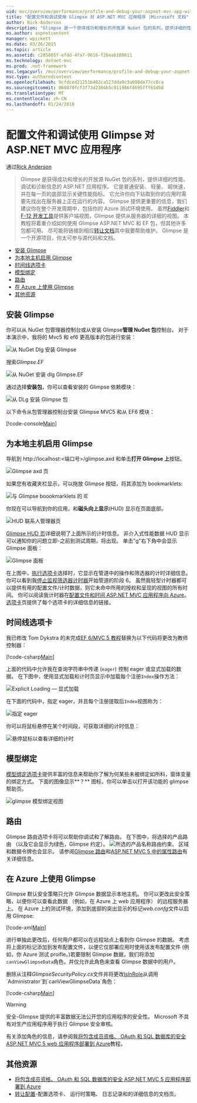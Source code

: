 ```yaml
---
uid: mvc/overview/performance/profile-and-debug-your-aspnet-mvc-app-with-glimpse
title: "配置文件和调试使用 Glimpse 对 ASP.NET MVC 应用程序 |Microsoft 文档"
author: Rick-Anderson
description: "Glimpse 是一个获得成功和增长的开放源 NuGet 包的系列，提供详细的性能、 调试和诊断信息的 ASP.NET..."
ms.author: aspnetcontent
manager: wpickett
ms.date: 03/26/2015
ms.topic: article
ms.assetid: c205805f-efdd-4fa7-9616-f26eab180611
ms.technology: dotnet-mvc
ms.prod: .net-framework
msc.legacyurl: /mvc/overview/performance/profile-and-debug-your-aspnet-mvc-app-with-glimpse
msc.type: authoredcontent
ms.openlocfilehash: 9cfdced21251b482ca527dda9c3a698de77cc8ca
ms.sourcegitcommit: 060879fcf3f73d2366b5c811986f8695fff65db8
ms.translationtype: MT
ms.contentlocale: zh-CN
ms.lasthandoff: 01/24/2018
---
```

<a name="profile-and-debug-your-aspnet-mvc-app-with-glimpse"></a>配置文件和调试使用 Glimpse 对 ASP.NET MVC 应用程序
====================
通过[Rick Anderson](https://github.com/Rick-Anderson)

> Glimpse 是获得成功和增长的开放源 NuGet 包的系列，提供详细的性能、 调试和诊断信息的 ASP.NET 应用程序。 它是普通安装、 轻量、 超快速，并在每一页的底部显示关键性能指标。 它允许你向下钻取到你的应用时需要先找出在服务器上正在运行的内容。 Glimpse 提供更重要的信息，我们建议你在整个开发周期中，包括你的 Azure 测试环境使用。 虽然[Fiddler](http://www.telerik.com/fiddler)和[F-12 开发工具](https://msdn.microsoft.com/library/ie/gg589512(v=vs.85).aspx)提供客户端视图，Glimpse 提供从服务器的详细的视图。 本教程将着重介绍如何使用 Glimpse ASP.NET MVC 和 EF 包，但其他许多包都可用。 尽可能将链接到相应[转让文档](http://getglimpse.com/Docs/)其中我要帮助维护。 Glimpse 是一个开源项目，你太可参与源代码和文档。


- [安装 Glimpse](#ig)
- [为本地主机启用 Glimpse](#eg)
- [时间线选项卡](#Time)
- [模型绑定](#mb)
- [路由](#route)
- [在 Azure 上使用 Glimpse](#da)
- [其他资源](#addRes)

<a id="ig"></a>
## <a name="installing-glimpse"></a>安装 Glimpse

你可以从 NuGet 包管理器控制台或从安装 Glimpse**管理 NuGet 包**控制台。 对于本演示中，我将的 Mvc5 和 ef6 更高版本的包进行安装：

![从 NuGet Dlg 安装 Glimpse](profile-and-debug-your-aspnet-mvc-app-with-glimpse/_static/image1.png)

搜索*Glimpse.EF*

![从 NuGet 安装 dlg Glimpse.EF](profile-and-debug-your-aspnet-mvc-app-with-glimpse/_static/image2.png)

通过选择**安装包**，你可以查看安装的 Glimpse 依赖模块：

![从 DLg 安装 Glimpse 包](profile-and-debug-your-aspnet-mvc-app-with-glimpse/_static/image3.png)

以下命令从包管理器控制台安装 Glimpse MVC5 和从 EF6 模块：

[!code-console[Main](profile-and-debug-your-aspnet-mvc-app-with-glimpse/samples/sample1.cmd)]

<a id="eg"></a>
## <a name="enable-glimpse-for-localhost"></a>为本地主机启用 Glimpse

导航到 http://localhost:&lt;端口号&gt;/glimpse.axd 和单击**打开 Glimpse 上**按钮。

![Glimpse axd 页](profile-and-debug-your-aspnet-mvc-app-with-glimpse/_static/image4.png)

如果您有收藏夹栏显示，可以拖放 Glimpse 按钮，将其添加为 bookmarklets:

![与 Glimpse boookmarklets 的 IE](profile-and-debug-your-aspnet-mvc-app-with-glimpse/_static/image5.png)

你现在可以导航到你的应用，和**磁头向上显示**(HUD) 显示在页面底部。

![HUD 联系人管理器页](profile-and-debug-your-aspnet-mvc-app-with-glimpse/_static/image6.png)

[Glimpse HUD 页](http://getglimpse.com/Docs/Heads-up-Display)详细说明了上面所示的计时信息。 非介入式性能数据 HUD 显示可以通知你的问题立即-之前到测试周期，将出现。 单击&quot;g&quot;右下角中会显示 Glimpse 面板：

![Glimpse 面板](profile-and-debug-your-aspnet-mvc-app-with-glimpse/_static/image7.png)

在上图中，[执行选项卡](http://getglimpse.com/Docs/Execution-Tab)选择时，它显示在管道中的操作和筛选器的计时详细信息。 你可以看到我[停止监视筛选器计时器](http://www.nuget.org/packages/StopWatch/)开始管道的阶段 6。 虽然我轻型计时器都可以提供有用的配置文件/计时数据，则它未命中所用的授权和呈现的视图的所有时间。 你可以阅读我计时器在[配置文件和时间 ASP.NET MVC 应用程序向 Azure](https://blogs.msdn.com/b/webdev/archive/2014/07/29/profile-and-time-your-asp-net-mvc-app-all-the-way-to-azure.aspx)。 [选项卡](http://getglimpse.com/Docs/Tabs)页提供了每个选项卡的详细信息的链接。

<a id="Time"></a>
## <a name="the-timeline-tab"></a>时间线选项卡

我已修改 Tom Dykstra 的未完成[EF 6/MVC 5 教程](../getting-started/getting-started-with-ef-using-mvc/creating-an-entity-framework-data-model-for-an-asp-net-mvc-application.md)替换为以下代码将更改为教师控制器：

[!code-csharp[Main](profile-and-debug-your-aspnet-mvc-app-with-glimpse/samples/sample2.cs?highlight=1,20-31)]

上面的代码中允许我在查询字符串中传递 (`eager`) 控制 eager 或显式加载的数据。 在下图中，使用显式加载和计时页显示中加载每个注册`Index`操作方法：

![Explicit Loading — 显式加载](profile-and-debug-your-aspnet-mvc-app-with-glimpse/_static/image8.png)

在下面的代码中，指定 eager，并且每个注册提取后`Index`视图称为：

![指定 eager](profile-and-debug-your-aspnet-mvc-app-with-glimpse/_static/image9.png)

你可以将鼠标悬停在某个时间段，可获取详细的计时信息：

![悬停鼠标以查看详细的计时](profile-and-debug-your-aspnet-mvc-app-with-glimpse/_static/image10.png)

<a id="mb"></a>
## <a name="model-binding"></a>模型绑定

[模型绑定选项卡](http://getglimpse.com/Docs/Model-Binding-Tab)提供丰富的信息来帮助你了解为何某些未被绑定如所料，窗体变量的绑定方式。 下面的图像显示**？** 图标，你可以单击以打开该功能的 glimpse 帮助页。

![glimpse 模型绑定视图](profile-and-debug-your-aspnet-mvc-app-with-glimpse/_static/image11.png)

<a id="route"></a>
## <a name="routes"></a>路由

 Glimpse 路由选项卡将可以帮助你调试和了解路由。 在下图中，将选择的产品路由 （以及它会显示为绿色，Glimpse 约定）。 ![所选的产品名称](profile-and-debug-your-aspnet-mvc-app-with-glimpse/_static/image12.png)路由约束、 区域和数据令牌也会显示。 请参阅[Glimpse 路由](http://getglimpse.com/Docs/Routes-Tab)和[ASP.NET MVC 5 中的属性路由](https://blogs.msdn.com/b/webdev/archive/2013/10/17/attribute-routing-in-asp-net-mvc-5.aspx)有关详细信息。 

<a id="da"></a>
## <a name="using-glimpse-on-azure"></a>在 Azure 上使用 Glimpse

Glimpse 默认安全策略只允许 Glimpse 数据显示本地主机。 你可以更改此安全策略，以便你可以查看此数据 （例如，在 Azure 上 web 应用程序） 的远程服务器上。 在 Azure 上的测试环境，添加到底部的突出显示的标记*web.confg*文件以启用 Glimpse:

[!code-xml[Main](profile-and-debug-your-aspnet-mvc-app-with-glimpse/samples/sample3.xml?highlight=2-6)]

进行单独此更改后，任何用户都可以在远程站点上看到你 Glimpse 的数据。 考虑将上面的标记添加到发布配置文件，以便它仅部署应用时使用该发布配置文件 (例如，你 Azure 测试 proifle。)若要限制 Glimpse 数据，我们将添加`canViewGlimpseData`角色，并仅允许此角色来查看 Glimpse 数据中的用户。

删除从注释*GlimpseSecurityPolicy.cs*文件并将更改[IsInRole](https://msdn.microsoft.com/library/system.security.principal.iprincipal.isinrole(v=vs.110).aspx)从调用`Administrator`到`canViewGlimpseData`角色：

[!code-csharp[Main](profile-and-debug-your-aspnet-mvc-app-with-glimpse/samples/sample4.cs?highlight=6)]

> [!WARNING]
> 安全-Glimpse 提供的丰富数据无法公开您的应用程序的安全性。 Microsoft 不具有对生产应用程序用于执行 Glimpse 安全审核。


有关添加角色的信息，请参阅我[将包含成员资格、 OAuth 和 SQL 数据库的安全 ASP.NET MVC 5 web 应用程序部署到 Azure](https://azure.microsoft.com/documentation/articles/web-sites-dotnet-deploy-aspnet-mvc-app-membership-oauth-sql-database/)教程。

<a id="addRes"></a>
## <a name="additional-resources"></a>其他资源

- [将包含成员资格、 OAuth 和 SQL 数据库的安全 ASP.NET MVC 5 应用程序部署到 Azure](https://azure.microsoft.com/documentation/articles/web-sites-dotnet-deploy-aspnet-mvc-app-membership-oauth-sql-database/)
- [转让配置](http://getglimpse.com/Docs/Configuration)-配置选项卡、 运行时策略、 日志记录和的详细信息的文档页。
